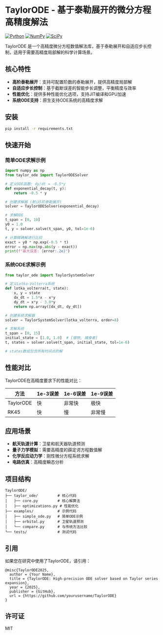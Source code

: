 # TaylorODE - 基于泰勒展开的微分方程高精度解法

[![Python](https://img.shields.io/badge/Python-3.7+-blue.svg)](https://www.python.org/downloads/)
[![NumPy](https://img.shields.io/badge/NumPy-1.20+-green.svg)](https://numpy.org/)
[![SciPy](https://img.shields.io/badge/SciPy-1.7+-orange.svg)](https://scipy.org/)

TaylorODE 是一个高精度微分方程数值解法库，基于泰勒展开和自适应步长控制，适用于需要高精度局部解的科学计算场景。

## 核心特性

- **高阶泰勒展开**：支持可配置阶数的泰勒展开，提供高精度局部解
- **自适应步长控制**：基于截断误差的智能步长调整，平衡精度与效率
- **性能优化**：提供多种性能优化选项，支持JIT编译和GPU加速
- **系统ODE支持**：原生支持ODE系统的高精度求解

## 安装

```bash
pip install -r requirements.txt
```

## 快速开始

### 简单ODE求解示例

```python
import numpy as np
from taylor_ode import TaylorODESolver

# 定义ODE函数: dy/dt = -0.5*y
def exponential_decay(t, y):
    return -0.5 * y

# 创建求解器 (默认5阶泰勒展开)
solver = TaylorODESolver(exponential_decay)

# 求解ODE
t_span = [0, 10]
y0 = 1.0
t, y = solver.solve(t_span, y0, tol=1e-6)

# 计算精确解进行比较
exact = y0 * np.exp(-0.5 * t)
error = np.max(np.abs(y - exact))
print(f"最大误差: {error:.2e}")
```

### 系统ODE求解示例

```python
from taylor_ode import TaylorSystemSolver

# 定义Lotka-Volterra系统
def lotka_volterra(t, state):
    x, y = state
    dx_dt = 1.5*x - x*y
    dy_dt = x*y - 3.0*y
    return np.array([dx_dt, dy_dt])

# 创建系统求解器
solver = TaylorSystemSolver(lotka_volterra, order=8)

# 求解系统
t_span = [0, 15]
initial_state = [1.0, 1.0]  # [猎物, 捕食者]
t, states = solver.solve(t_span, initial_state, tol=1e-6)

# states数组包含所有时间点的解
```

## 性能对比

TaylorODE在高精度要求下的性能对比：

| 方法 | 1e-3误差 | 1e-6误差 | 1e-9误差 |
|------|----------|----------|----------|
| TaylorODE | 快 | 非常快 | 极快 |
| RK45 | 快 | 慢 | 非常慢 |

## 应用场景

- **航天轨道计算**：卫星和航天器轨道预测
- **量子力学模拟**：需要高精度的薛定谔方程数值解
- **化学反应动力学**：刚性微分方程系统求解
- **电路仿真**：高精度瞬态分析

## 项目结构

```
TaylorODE/
├── taylor_ode/         # 核心代码
│   ├── core.py         # 核心解算法
│   ├── optimizations.py # 性能优化
├── examples/           # 示例代码
│   ├── simple_ode.py   # 简单ODE示例
│   ├── orbital.py      # 卫星轨道预测
│   └── compare.py      # 与传统方法比较
└── tests/              # 测试代码
```

## 引用

如果您在研究中使用了TaylorODE，请引用：

```
@misc{TaylorODE2025,
  author = {Your Name},
  title = {TaylorODE: High-precision ODE solver based on Taylor series expansion},
  year = {2025},
  publisher = {GitHub},
  url = {https://github.com/yourusername/TaylorODE}
}
```

## 许可证

MIT